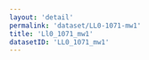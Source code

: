 ```yaml
---
layout: 'detail'
permalink: 'dataset/LL0-1071-mw1'
title: 'Ll0_1071_mw1'
datasetID: 'LL0_1071_mw1'
---
```


